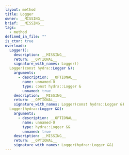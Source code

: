 ```yaml
---
layout: method
title: Logger
owner: __MISSING__
brief: __MISSING__
tags:
  - method
defined_in_file: ""
is_ctor: true
overloads:
  Logger():
    description: __MISSING__
    return: __OPTIONAL__
    signature_with_names: Logger()
  Logger(const hydra::Logger &):
    arguments:
      - description: __OPTIONAL__
        name: unnamed-0
        type: const hydra::Logger &
        unnamed: true
    description: __MISSING__
    return: __OPTIONAL__
    signature_with_names: Logger(const hydra::Logger &)
  Logger(hydra::Logger &&):
    arguments:
      - description: __OPTIONAL__
        name: unnamed-0
        type: hydra::Logger &&
        unnamed: true
    description: __MISSING__
    return: __OPTIONAL__
    signature_with_names: Logger(hydra::Logger &&)
---
```

